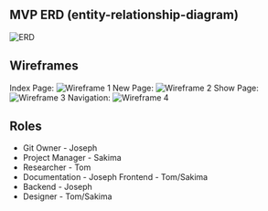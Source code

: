 ## MVP ERD (entity-relationship-diagram)

![ERD](https://i.imgur.com/hB433T9.png)

## Wireframes

Index Page: ![Wireframe 1](https://i.imgur.com/DHk8TU2.png)
New Page: ![Wireframe 2](https://i.imgur.com/wPC7w5H.png)
Show Page: ![Wireframe 3](https://i.imgur.com/ap5ieWn.png)
Navigation: ![Wireframe 4](https://i.imgur.com/y37zJ8i.png)

## Roles

* Git Owner - Joseph
* Project Manager -  Sakima
* Researcher - Tom
* Documentation - Joseph
Frontend - Tom/Sakima
* Backend - Joseph
* Designer - Tom/Sakima
